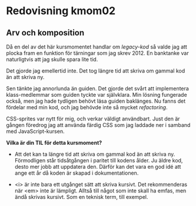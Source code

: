 ---
---
# Redovisning kmom02

## Arv och komposition

Då en del av det här kursmomentet handlar om _legacy-kod_ så valde jag att plocka fram en funktion för tärningar som jag skrev 2012. En banktanke var naturligtvis att jag skulle spara lite tid.

Det gjorde jag emellertid inte. Det tog längre tid att skriva om gammal kod än att skriva ny.

Sen tänkte jag annorlunda än guiden. Det gjorde det svårt att implementera klass-medlemmar som guiden tyckte var självklara. Min lösning fungerade också, men jag hade tydligen behövt läsa guiden baklänges. Nu fanns det fördelar med min kod, och jag behövde inte så mycket _refactoring_.

CSS-sprites var nytt för mig, och verkar väldigt användbart. Just den är gången föredrog jag att använda färdig CSS som jag laddade ner i samband med JavaScript-kursen.

__Vilka är din TIL för detta kursmoment?__

* Att det kan ta längre tid att skriva om gammal kod än att skriva ny. Förmodligen står tidsåtgången i paritet till kodens ålder. Ju äldre kod, desto mer jobb att uppdatera den.
Därför kan det vara en god idé att ange ett år då koden är skapad i dokumentationen.

* <i\> är inte bara ett utgånget sätt att skriva kursivt. Det rekommenderas när <em\> inte är lämpligt. Alltså till något som inte skall ha emfas, men ändå skrivas kursivt. Som en teknisk term, till exempel.